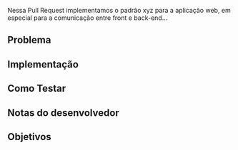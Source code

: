 <!-- Está criando uma Pull Request pela primeira vez? Deixe esse modelo guiar você -->

Nessa Pull Request implementamos o padrão xyz para a aplicação web, em especial para a comunicação entre front e back-end...
<!-- Nesse campo faça um pequeno sumário das suas implementações e seja breve, deixe para detalhar nos campos mais específicos. -->

## Problema

<!-- Conte mais sobre o problema que prioriza a implementação dessa Pull Request, para quem avalia é interessante conhecer o problema e também as abordagens consideradas -->

## Implementação

<!-- Nesse campo é interessante você detalhar bem sobre a forma como foi implementada a sua solução. -->

## Como Testar

<!-- Se puder, seria o máximo saber como nós podemos testar a sua Pull Request e reproduzir as suas implementações -->

## Notas do desenvolvedor

<!-- Poxa, será que tem alguma coisa que você como desenvolvedor gostaria de falar ou argumentar sobre que seja relevante para essa PR ou até mesmo para a discussão do problema? -->

## Objetivos

<!-- Aqui é o campo em que você pode citar quais Objetivos foram cumpridos com a implementação dessa PR -->
